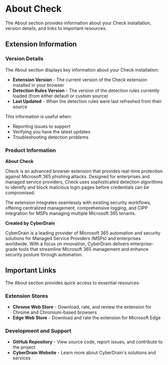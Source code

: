 # About Check

The About section provides information about your Check installation, version details, and links to important resources.

## Extension Information

### Version Details

The About section displays key information about your Check installation:

- **Extension Version** - The current version of the Check extension installed in your browser
- **Detection Rules Version** - The version of the detection rules currently loaded (from either default or custom source)
- **Last Updated** - When the detection rules were last refreshed from their source

This information is useful when:

- Reporting issues to support
- Verifying you have the latest updates
- Troubleshooting detection problems

### Product Information

**About Check**

Check is an advanced browser extension that provides real-time protection against Microsoft 365 phishing attacks. Designed for enterprises and managed service providers, Check uses sophisticated detection algorithms to identify and block malicious login pages before credentials can be compromised.

The extension integrates seamlessly with existing security workflows, offering centralized management, comprehensive logging, and CIPP integration for MSPs managing multiple Microsoft 365 tenants.

**Created by CyberDrain**

CyberDrain is a leading provider of Microsoft 365 automation and security solutions for Managed Service Providers (MSPs) and enterprises worldwide. With a focus on innovation, CyberDrain delivers enterprise-grade tools that streamline Microsoft 365 management and enhance security posture through automation.

## Important Links

The About section provides quick access to essential resources:

### Extension Stores

- **Chrome Web Store** - Download, rate, and review the extension for Chrome and Chromium-based browsers
- **Edge Web Store** - Download and rate the extension for Microsoft Edge

### Development and Support

- **GitHub Repository** - View source code, report issues, and contribute to the project
- **CyberDrain Website** - Learn more about CyberDrain's solutions and services

